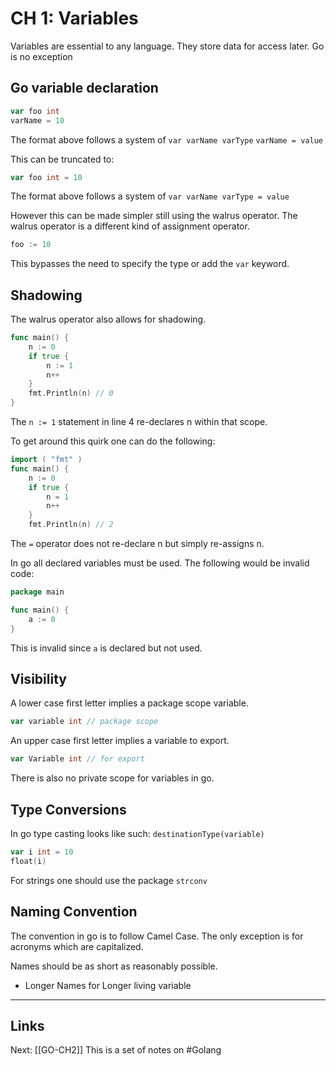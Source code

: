 # CH 1: Variables
Variables are essential to any language. They store data for access later. Go is no exception

## Go variable declaration

```go
var foo int
varName = 10
```
The format above follows a system of 
```var varName varType```
```varName = value```

This can be truncated to:
```go
var foo int = 10
```
The format above follows a system of 
```var varName varType = value```

However this can be made simpler still using the walrus operator.
The walrus operator is a different kind of assignment operator.
```go
foo := 10
```
This bypasses the need to specify the type or add the ```var``` keyword.

## Shadowing
The walrus operator also allows for shadowing.
```go
func main() {
    n := 0
    if true {
        n := 1
        n++
    }
    fmt.Println(n) // 0
}
```
The ```n := 1``` statement in line 4  re-declares n within that scope.

To get around this quirk one can do the following:
```go
import ( "fmt" )
func main() {
    n := 0
    if true {
        n = 1
        n++
    }
    fmt.Println(n) // 2
```
The ```=``` operator does not re-declare n but simply re-assigns n.

In go all declared variables must be used.
The following would be invalid code:
```go
package main

func main() {
	a := 0
}
```
This is invalid since ```a``` is declared but not used.
## Visibility
A lower case first letter implies a package scope variable.
```go
var variable int // package scope
```

An upper case first letter implies a variable to export.
```go
var Variable int // for export
```

There is also no private scope for variables in go.

## Type Conversions
In go type casting looks like such:
```destinationType(variable)```
```go
var i int = 10
float(i)
```
For strings one should use the package ```strconv```

## Naming Convention
The convention in go is to follow Camel Case.
The only exception is for acronyms which are capitalized.

Names should be as short as reasonably possible.
* Longer Names for Longer living variable

---
## Links
Next: [[GO-CH2]]
This is a set of notes on #Golang